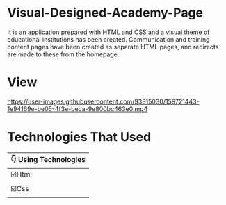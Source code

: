 # Visual-Designed-Academy-Page
 

It is an application prepared with HTML and CSS and a visual theme of educational institutions has been created.
Communication and training content pages have been created as separate HTML pages, and redirects are made to these from the homepage.

# View



https://user-images.githubusercontent.com/93815030/159721443-1e94169e-be05-4f3e-beca-9e800bc463e0.mp4



# Technologies That Used
|:point_down: Using Technologies|
|------------------|
|:ballot_box_with_check:Html               |
|:ballot_box_with_check:Css             |

